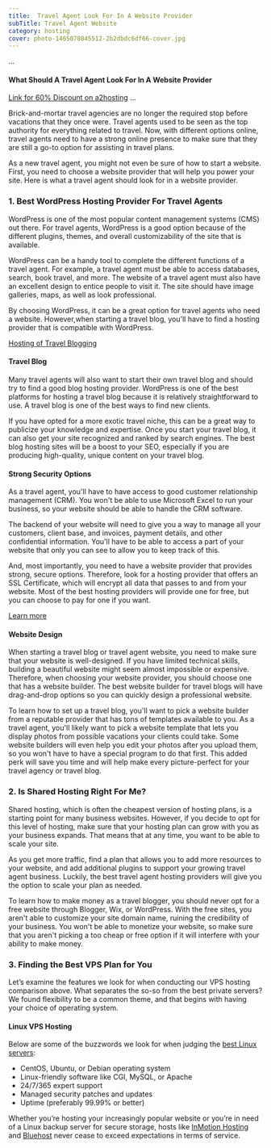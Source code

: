 ```yaml
---
title:  Travel Agent Look For In A Website Provider
subTitle: Travel Agent Website
category: hosting
cover: photo-1465070845512-2b2dbdc6df66-cover.jpg
---
```


...

#### What Should A Travel Agent Look For In A Website Provider

[Link for 60% Discount on a2hosting](http://www.a2hosting.com?aid=kajalsharma6123)
...

Brick-and-mortar travel agencies are no longer the required stop before vacations that they once were. Travel agents used to be seen as the top authority for everything related to travel. Now, with different options online, travel agents need to have a strong online presence to make sure that they are still a go-to option for assisting in travel plans.

As a new travel agent, you might not even be sure of how to start a website. First, you need to choose a website provider that will help you power your site. Here is what a travel agent should look for in a website provider.

### 1\. Best WordPress Hosting Provider For Travel Agents

WordPress is one of the most popular content management systems (CMS) out there. For travel agents, WordPress is a good option because of the different plugins, themes, and overall customizability of the site that is available.

WordPress can be a handy tool to complete the different functions of a travel agent. For example, a travel agent must be able to access databases, search, book travel, and more. The website of a travel agent must also have an excellent design to entice people to visit it. The site should have image galleries, maps, as well as look professional.

By choosing WordPress, it can be a great option for travel agents who need a website. However,when starting a travel blog, you'll have to find a hosting provider that is compatible with WordPress. 

[Hosting of Travel Blogging](http://www.a2hosting.com?aid=kajalsharma6123)

#### Travel Blog

Many travel agents will also want to start their own travel blog and should try to find a good blog hosting provider. WordPress is one of the best platforms for hosting a travel blog because it is relatively straightforward to use. A travel blog is one of the best ways to find new clients.

If you have opted for a more exotic travel niche, this can be a great way to publicize your knowledge and expertise. Once you start your travel blog, it can also get your site recognized and ranked by search engines. The best blog hosting sites will be a boost to your SEO, especially if you are producing high-quality, unique content on your travel blog.

#### Strong Security Options
As a travel agent, you'll have to have access to good customer relationship management (CRM). You won't be able to use Microsoft Excel to run your business, so your website should be able to handle the CRM software. 

The backend of your website will need to give you a way to manage all your customers, client base, and invoices, payment details, and other confidential information. You'll have to be able to access a part of your website that only you can see to allow you to keep track of this.

And, most importantly, you need to have a website provider that provides strong, secure options. Therefore, look for a hosting provider that offers an SSL Certificate, which will encrypt all data that passes to and from your website. Most of the best hosting providers will provide one for free, but you can choose to pay for one if you want.

[Learn more](http://www.a2hosting.com?aid=kajalsharma6123)

#### Website Design

When starting a travel blog or travel agent website, you need to make sure that your website is well-designed. If you have limited technical skills, building a beautiful website might seem almost impossible or expensive. Therefore, when choosing your website provider, you should choose one that has a website builder. The best website builder for travel blogs will have drag-and-drop options so you can quickly design a professional website.

To learn how to set up a travel blog, you'll want to pick a website builder from a reputable provider that has tons of templates available to you. As a travel agent, you'll likely want to pick a website template that lets you display photos from possible vacations your clients could take. Some website builders will even help you edit your photos after you upload them, so you won't have to have a special program to do that first. This added perk will save you time and will help make every picture-perfect for your travel agency or travel blog.


### 2\. Is Shared Hosting Right For Me?

Shared hosting, which is often the cheapest version of hosting plans, is a starting point for many business websites. However, if you decide to opt for this level of hosting, make sure that your hosting plan can grow with you as your business expands. That means that at any time, you want to be able to scale your site.


As you get more traffic, find a plan that allows you to add more resources to your website, and add additional plugins to support your growing travel agent business. Luckily, the best travel agent hosting providers will give you the option to scale your plan as needed.

To learn how to make money as a travel blogger, you should never opt for a free website through Blogger, Wix, or WordPress. With the free sites, you aren't able to customize your site domain name, ruining the credibility of your business. You won't be able to monetize your website, so make sure that you aren't picking a too cheap or free option if it will interfere with your ability to make money.


### 3\. Finding the Best VPS Plan for You

Let’s examine the features we look for when conducting our VPS hosting comparison above. What separates the so-so from the best private servers? We found flexibility to be a common theme, and that begins with having your choice of operating system.

#### Linux VPS Hosting

Below are some of the buzzwords we look for when judging the [best Linux servers](https://www.hostingadvice.com/reviews/linux/):

*   CentOS, Ubuntu, or Debian operating system
*   Linux-friendly software like CGI, MySQL, or Apache
*   24/7/365 expert support
*   Managed security patches and updates
*   Uptime (preferably 99.99% or better)

Whether you’re hosting your increasingly popular website or you’re in need of a Linux backup server for secure storage, hosts like [InMotion Hosting](https://www.hostingadvice.com/review/inmotion/vps/) and [Bluehost](https://www.hostingadvice.com/review/bluehost/) never cease to exceed expectations in terms of service.
